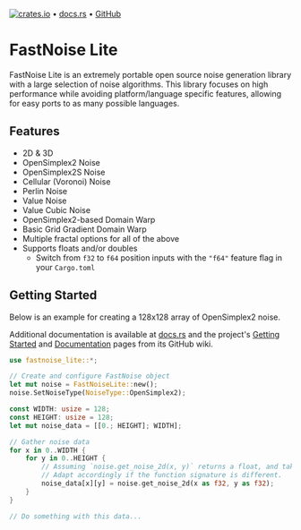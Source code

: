 [![crates.io](https://img.shields.io/crates/v/fastnoise-lite?logo=rust "crates.io")](https://crates.io/crates/fastnoise-lite) • [docs.rs](https://docs.rs/fastnoise-lite/latest/fastnoise_lite/) • [GitHub](https://github.com/Auburn/FastNoiseLite)

# FastNoise Lite

FastNoise Lite is an extremely portable open source noise generation library with a large selection of noise algorithms. This library focuses on high performance while avoiding platform/language specific features, allowing for easy ports to as many possible languages.

## Features

- 2D & 3D
- OpenSimplex2 Noise
- OpenSimplex2S Noise
- Cellular (Voronoi) Noise
- Perlin Noise
- Value Noise
- Value Cubic Noise
- OpenSimplex2-based Domain Warp
- Basic Grid Gradient Domain Warp
- Multiple fractal options for all of the above
- Supports floats and/or doubles
  - Switch from `f32` to `f64` position inputs with the `"f64"` feature flag in your `Cargo.toml`

## Getting Started

Below is an example for creating a 128x128 array of OpenSimplex2 noise.

Additional documentation is available at [docs.rs](https://docs.rs/fastnoise-lite/latest/fastnoise_lite/) and the project's [Getting Started](https://github.com/Auburn/FastNoiseLite/wiki#getting-started) and [Documentation](https://github.com/Auburn/FastNoiseLite/wiki/Documentation) pages from its GitHub wiki.

```rs
use fastnoise_lite::*;

// Create and configure FastNoise object
let mut noise = FastNoiseLite::new();
noise.SetNoiseType(NoiseType::OpenSimplex2);

const WIDTH: usize = 128;
const HEIGHT: usize = 128;
let mut noise_data = [[0.; HEIGHT]; WIDTH];

// Gather noise data
for x in 0..WIDTH {
    for y in 0..HEIGHT {
        // Assuming `noise.get_noise_2d(x, y)` returns a float, and takes f32 parameters.
        // Adapt accordingly if the function signature is different.
        noise_data[x][y] = noise.get_noise_2d(x as f32, y as f32);
    }
}

// Do something with this data...
```
